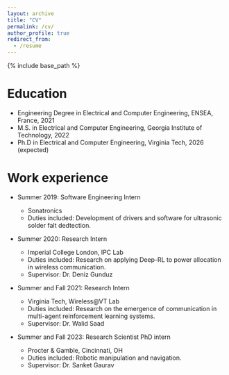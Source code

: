 ```yaml
---
layout: archive
title: "CV"
permalink: /cv/
author_profile: true
redirect_from:
  - /resume
---
```


{% include base_path %}

Education
======

* Engineering Degree in Electrical and Computer Engineering, ENSEA, France, 2021
* M.S. in Electrical and Computer Engineering, Georgia Institute of Technology, 2022
* Ph.D in Electrical and Computer Engineering, Virginia Tech, 2026 (expected)

Work experience
======
* Summer 2019: Software Engineering Intern
  * Sonatronics
  * Duties included: Development of drivers and software for ultrasonic solder falt dedtection.

* Summer 2020: Research Intern
  * Imperial College London, IPC Lab
  * Duties included: Research on applying Deep-RL to power allocation in wireless communication.
  * Supervisor: Dr. Deniz Gunduz

* Summer and Fall 2021: Research Intern
  * Virginia Tech, Wireless@VT Lab
  * Duties included: Research on the emergence of communication in multi-agent reinforcement learning systems.
  * Supervisor: Dr. Walid Saad

* Summer and Fall 2023: Research Scientist PhD intern
  * Procter & Gamble, Cincinnati, OH
  * Duties included: Robotic manipulation and navigation. 
  * Supervisor: Dr. Sanket Gaurav